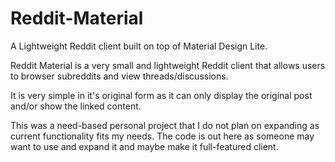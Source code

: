 # Reddit-Material
A Lightweight Reddit client built on top of Material Design Lite.

Reddit Material is a very small and lightweight Reddit client that allows users to browser subreddits and view threads/discussions.


It is very simple in it's original form as it can only display the original post and/or show the linked content.


This was a need-based personal project that I do not plan on expanding as current functionality fits my needs. The code is out
here as someone may want to use and expand it and maybe make it full-featured client.
